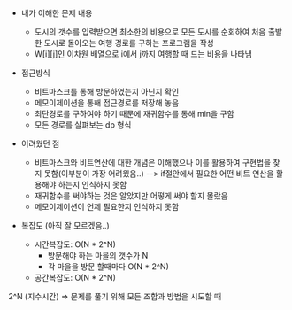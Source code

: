 - 내가 이해한 문제 내용
	 - 도시의 갯수를 입력받으면 최소한의 비용으로 모든 도시를 순회하여 처음 출발한 도시로 돌아오는 여행 경로를 구하는 프로그램을 작성
	 - W[i][j]인 이차원 배열으로 i에서 j까지 여행할 때 드는 비용을 나타냄

- 접근방식
	- 비트마스크를 통해 방문하였는지 아닌지 확인
	- 메모이제이션을 통해 접근경로를 저장해 놓음
	- 최단경로를 구하여야 하기 때문에 재귀함수를 통해 min을 구함
	- 모든 경로를 살펴보는 dp 형식

- 어려웠던 점
	- 비트마스크와 비트연산에 대한 개념은 이해했으나 이를 활용하여 구현법을 찾지 못함(이부분이 가장 어려웠음..) --> if절안에서 필요한 어떤 비트 연산을 활용해야 하는지 인식하지 못함
	- 재귀함수를 써야하는 것은 알았지만 어떻게 써야 할지 몰랐음
	- 메모이제이션이 언제 필요한지 인식하지 못함

- 복잡도 (아직 잘 모르겠음..)
	- 시간복잡도: O(N * 2^N) 
		- 방문해야 하는 마을의 갯수가 N
		- 각 마을을 방문 할때마다 O(N * 2^N)
	- 공간복잡도: O(N * 2^N)

2^N (지수시간) => 문제를 풀기 위해 모든 조합과 방법을 시도할 때